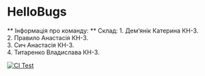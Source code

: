 # HelloBugs
** Інформація про команду: ** 
   Склад: 1. Демʼянік Катерина КН-3.   
          2. Правило Анастасія КН-3.  
          3. Сич Анастасія КН-3.  
          4. Титаренко Владислава КН-3.  


[![CI Test](https://github.com/ukma-cs-ssdm-2025/HelloBugs/actions/workflows/ci_test.yml/badge.svg?branch=main)](https://github.com/ukma-cs-ssdm-2025/HelloBugs/actions/workflows/ci_test.yml)